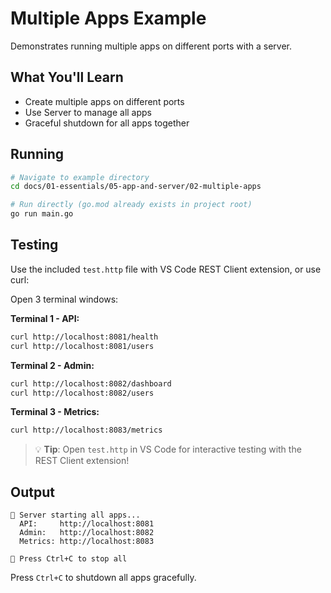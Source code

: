 # Multiple Apps Example

Demonstrates running multiple apps on different ports with a server.

## What You'll Learn

- Create multiple apps on different ports
- Use Server to manage all apps
- Graceful shutdown for all apps together

## Running

```bash
# Navigate to example directory
cd docs/01-essentials/05-app-and-server/02-multiple-apps

# Run directly (go.mod already exists in project root)
go run main.go
```

## Testing

Use the included `test.http` file with VS Code REST Client extension, or use curl:

Open 3 terminal windows:

**Terminal 1 - API:**
```bash
curl http://localhost:8081/health
curl http://localhost:8081/users
```

**Terminal 2 - Admin:**
```bash
curl http://localhost:8082/dashboard
curl http://localhost:8082/users
```

**Terminal 3 - Metrics:**
```bash
curl http://localhost:8083/metrics
```

> 💡 **Tip**: Open `test.http` in VS Code for interactive testing with the REST Client extension!

## Output

```
🚀 Server starting all apps...
  API:     http://localhost:8081
  Admin:   http://localhost:8082
  Metrics: http://localhost:8083

🛑 Press Ctrl+C to stop all
```

Press `Ctrl+C` to shutdown all apps gracefully.
